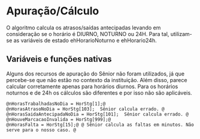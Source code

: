 # Apuração/Cálculo

O algoritmo calcula os atrasos/saídas antecipadas levando em consideração se o horário é DIURNO, NOTURNO ou 24H. Para tal, utilizam-se as variáveis de estado ehHorarioNoturno e ehHorario24h.

## Variáveis e funções nativas

Alguns dos recursos de apuração do Sênior não foram utilizados, já que percebe-se que não estão no contexto da instituição. Além disso, parece calcular corretamente apenas para horários diurnos. Para os horários noturnos e de 24h os cálculos são diferentes e por isso não são aplicáveis.
```
@nHorasTrabalhadasNoDia = HorStg[1];@ 
@nHorasAtrasoNoDia = HorStg[103];  Sênior calcula errado. @
@nHorasSaidaAntecipadaNoDia = HorStg[101];  Sênior calcula errado. @  
@nHouveMarcacaoInvalida = HorStg[999];@ 
@nHorasFalta = HorStg[15];@ @ Sênior calcula as faltas em minutos. Não serve para o nosso caso. @   
```
